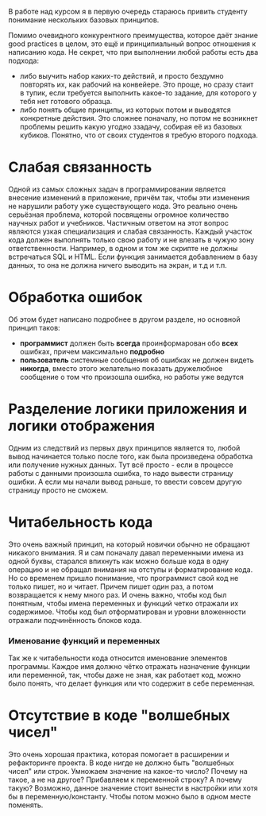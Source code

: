 В работе над курсом я в первую очередь стараюсь привить студенту понимание нескольких базовых принципов.

Помимо очевидного конкурентного преимущества, которое даёт знание good practices в целом, это ещё и принципиальный вопрос отношения к написанию кода. Не секрет, что при выполнении любой работы есть два подхода: 
- либо выучить набор каких-то действий, и просто бездумно повторять их, как рабочий на конвейере. Это проще, но сразу стаит в тупик, если требуется выполнить какое-то задание, для которого у тебя нет готового образца.
- либо понять общие принципы, из которых потом и выводятся конкретные действия. Это сложнее поначалу, но потом не возникнет проблемы решить какую угодно ззадачу, собирая её из базовых кубиков.
Понятно, что от своих студентов я требую второго подхода. 

# Слабая связанность

Одной из самых сложных задач в программировании является внесение изменений в приложение, причём так, чтобы эти изменения не нарушили работу уже существующего кода. Это реально очень серьёзная проблема, которой посвящены огромное количество научных работ и учебников. Частичным ответом на этот вопрос являются узкая специализация и слабая связанность. Каждый участок кода должен выполнять только свою работу и не влезать в чужую зону ответственности. Например, в одном и том же скрипте не должны встречаться SQL и HTML. Если функция занимается добавлением в базу данных, то она не должна ничего выводить на экран, и т.д и т.п. 

# Обработка ошибок

Об этом будет написано подробнее в другом разделе, но основной принцип таков: 

- **программист** должен быть **всегда** проинформарован обо **всех** ошибках, причем максимально **подробно**
- **пользователь** системные сообщения об ошибках не должен видеть **никогда**, вместо этого желательно показать дружелюбное сообщение о том что произошла ошибка, но работы уже ведутся

# Разделение логики приложения и логики отображения

Одним из следствий из первых двух принципов является то, любой вывод начинается только после того, как была произведена обработка или получение нужных данных. Тут всё просто - если в процессе работы с данными произошла ошибка, то надо вывести страницу ошибки. А если мы начали вывод раньше, то ввести совсем другую страницу просто не сможем. 

# Читабельность кода

Это очень важный принцип, на который новички обычно не обращают никакого внимания. Я и сам поначалу давал переменными имена из одной буквы, старался впихнуть как можно больше кода в одну операцию и не обращал внимания на отступы и форматирование кода.  
Но со временем пришло понимание, что программист свой код не только пишет, но и читает. Причем пишет один раз, а потом возвращается к нему много раз. И очень важно, чтобы код был понятным, чтобы имена переменных и функций четко отражали их содержимое. Чтобы код был отформатирован и уровни вложенности отражали подчинённость блоков кода. 

### Именование функций и переменных

Так же к читабельности кода относится именование элементов программы. Каждое имя должно чётко отражать назначение функции или переменной, так, чтобы даже не зная, как работает код, можно было понять, что делает функция или что содержит в себе переменная.


# Отсутствие в коде "волшебных чисел"

Это очень хорошая практика, которая помогает в расширении и рефакторинге проекта. В коде нигде не должно быть "волшебных чисел" или строк. Умножаем значение на какое-то число? Почему на такое, а не на другое? Прибавляем к переменной строку? А почему такую? Возможно, данное значение стоит вынести в настройки или хотя бы в переменную/константу. Чтобы потом можно было в одном месте поменять.
